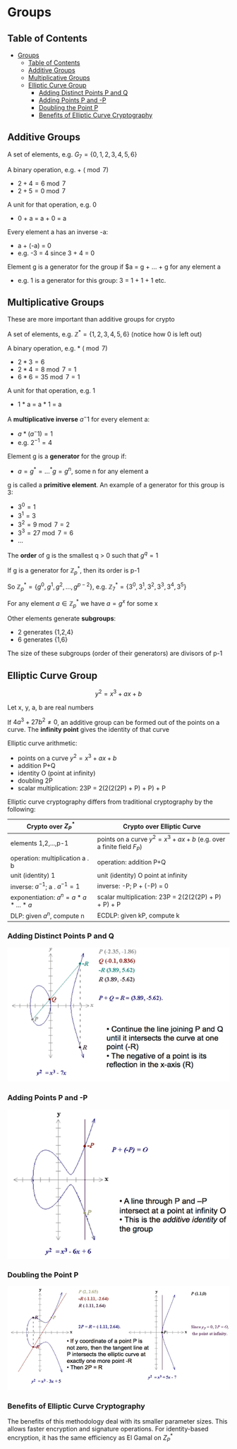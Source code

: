 # Groups

## Table of Contents

- [Groups](#groups)
  - [Table of Contents](#table-of-contents)
  - [Additive Groups](#additive-groups)
  - [Multiplicative Groups](#multiplicative-groups)
  - [Elliptic Curve Group](#elliptic-curve-group)
    - [Adding Distinct Points P and Q](#adding-distinct-points-p-and-q)
    - [Adding Points P and -P](#adding-points-p-and--p)
    - [Doubling the Point P](#doubling-the-point-p)
    - [Benefits of Elliptic Curve Cryptography](#benefits-of-elliptic-curve-cryptography)

## Additive Groups

A set of elements, e.g. $G_7 = \{0,1,2,3,4,5,6\}$

A binary operation, e.g. + $(\bmod 7)$

- $2+4 = 6\bmod 7$
- $2+5 = 0\bmod 7$

A unit for that operation, e.g. 0

- 0 + a = a + 0 = a

Every element a has an inverse -a:

- a + (-a) = 0
- e.g. -3 = 4 since 3 + 4 = 0

Element g is a generator for the group if $a = g + ... + g for any element a

- e.g. 1 is a generator for this group: 3 = 1 + 1 + 1 etc.

## Multiplicative Groups

These are more important than additive groups for crypto

A set of elements, e.g. $\mathbb{Z}^*=\{1,2,3,4,5,6\}$ (notice how 0 is left out)

A binary operation, e.g. * $(\bmod 7)$

- $2 * 3 = 6$
- $2 * 4 = 8 \bmod 7 = 1$
- $6 * 6 = 35 \bmod 7 = 1$

A unit for that operation, e.g. 1

- 1 \* a = a * 1 = a

A **multiplicative inverse** $a^-1$ for every element a:

- $a * (a^-1) = 1$
- e.g. $2^{-1} = 4$

Element g is a **generator** for the group if:

- $a = g^*=...^*g=g^n$, some n for any element a

g is called a **primitive element**. An example of a generator for this group is 3:

- $3^0 = 1$
- $3^1 = 3$
- $3^2 = 9\bmod 7 = 2$
- $3^3 = 27\bmod 7 = 6$
- ...

The **order** of g is the smallest q > 0 such that $g^q = 1$

If g is a generator for $\mathbb{Z}_p^*$, then its order is p-1

So  $\mathbb{Z}_p^* = \{g^0,g^1,g^2,...,g^{p-2}\}$, e.g. $\mathbb{Z}_7^* = \{3^0,3^1,3^2,3^3,3^4,3^5\}$

For any element $a \in \mathbb{Z}_p^*$ we have $a = g^x$ for some x

Other elements generate **subgroups**:

- 2 generates {1,2,4}
- 6 generates {1,6}

The size of these subgroups (order of their generators) are divisors of p-1

## Elliptic Curve Group

$$y^2 = x^3 + ax + b$$

Let x, y, a, b are real numbers

If $4a^3 + 27b^2 \ne 0$, an additive group can be formed out of the points on a curve. The **infinity point** gives the identity of that curve

Elliptic curve arithmetic:

- points on a curve $y^2 = x^3 + ax + b$
- addition P+Q
- identity O (point at infinity)
- doubling 2P
- scalar multiplication: 23P = 2(2(2(2P) + P) + P) + P

Elliptic curve cryptography differs from traditional cryptography by the following:

| Crypto over $Z_P^*$                     | Crypto over Elliptic Curve                                            |
| --------------------------------------- | --------------------------------------------------------------------- |
| elements 1,2,...,p-1                    | points on a curve $y^2 = x^3 +ax+b$ (e.g. over a finite field $F_P$) |
| operation: multiplication a . b         | operation: addition P+Q                                               |
| unit (identity) 1                       | unit (identity) O point at infinity                                   |
| inverse: $a^{-1}$; a . $a^{-1} = 1$       | inverse: -P; P + (-P) = 0                                             |
| exponentiation: $a^n = a * a * ... * a$ | scalar multiplication: 23P = 2(2(2(2P) + P) + P) + P                  |
| DLP: given $a^n$, compute n             | ECDLP: given kP, compute k|

### Adding Distinct Points P and Q

![adding_distinct_elliptic_curves](/notes/assets/public_key_crypto/adding_distinct_elliptic_curves.PNG)

### Adding Points P and -P

![adding_negatives_elliptic_curves](/notes/assets/public_key_crypto/adding_negatives_elliptic_curves.PNG)

### Doubling the Point P

![doubling_elliptic_curves](/notes/assets/public_key_crypto/doubling_elliptic_curves.PNG)

### Benefits of Elliptic Curve Cryptography

The benefits of this methodology deal with its smaller parameter sizes. This allows faster encryption and signature operations. For identity-based encryption, it has the same efficiency as El Gamal on $Z_P^*$
